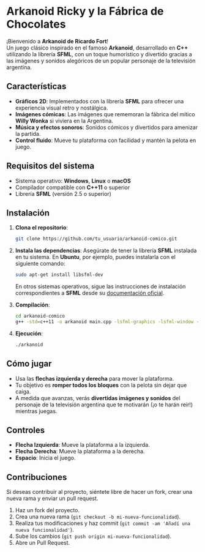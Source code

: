 # Arkanoid Ricky y la Fábrica de Chocolates

¡Bienvenido a **Arkanoid de Ricardo Fort**!  
Un juego clásico inspirado en el famoso **Arkanoid**, desarrollado en **C++** utilizando la librería **SFML**, con un toque humorístico y divertido gracias a las imágenes y sonidos alegóricos de un popular personaje de la televisión argentina.

## Características

- **Gráficos 2D**: Implementados con la librería **SFML** para ofrecer una experiencia visual retro y nostálgica.
- **Imágenes cómicas**: Las imágenes que rememoran la fábrica del mítico **Willy Wonka** si viviera en la Argentina.
- **Música y efectos sonoros**: Sonidos cómicos y divertidos para amenizar la partida.
- **Control fluido**: Mueve tu plataforma con facilidad y mantén la pelota en juego.

## Requisitos del sistema

- Sistema operativo: **Windows**, **Linux** o **macOS**
- Compilador compatible con **C++11** o superior
- Librería **SFML** (versión 2.5 o superior)

## Instalación

1. **Clona el repositorio**:
    ```bash
    git clone https://github.com/tu_usuario/arkanoid-comico.git
    ```

2. **Instala las dependencias**: Asegúrate de tener la librería **SFML** instalada en tu sistema. En **Ubuntu**, por ejemplo, puedes instalarla con el siguiente comando:
    ```bash
    sudo apt-get install libsfml-dev
    ```
    En otros sistemas operativos, sigue las instrucciones de instalación correspondientes a **SFML** desde su [documentación oficial](https://www.sfml-dev.org/documentation.php).

3. **Compilación**:
    ```bash
    cd arkanoid-comico
    g++ -std=c++11 -o arkanoid main.cpp -lsfml-graphics -lsfml-window -lsfml-system
    ```

4. **Ejecución**:
    ```bash
    ./arkanoid
    ```

## Cómo jugar

- Usa las **flechas izquierda y derecha** para mover la plataforma.
- Tu objetivo es **romper todos los bloques** con la pelota sin dejar que caiga.
- A medida que avanzas, verás **divertidas imágenes y sonidos** del personaje de la televisión argentina que te motivarán (¡o te harán reír!) mientras juegas.

## Controles

- **Flecha Izquierda**: Mueve la plataforma a la izquierda.
- **Flecha Derecha**: Mueve la plataforma a la derecha.
- **Espacio**: Inicia el juego.

## Contribuciones

Si deseas contribuir al proyecto, siéntete libre de hacer un fork, crear una nueva rama y enviar un pull request.

1. Haz un fork del proyecto.
2. Crea una nueva rama (`git checkout -b mi-nueva-funcionalidad`).
3. Realiza tus modificaciones y haz commit (`git commit -am 'Añadí una nueva funcionalidad'`).
4. Sube los cambios (`git push origin mi-nueva-funcionalidad`).
5. Abre un Pull Request.

